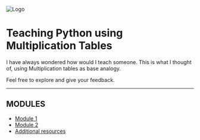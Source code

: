 ![Logo](https://upload.wikimedia.org/wikipedia/commons/0/0a/Python.svg) 
# Teaching Python using Multiplication Tables
I have always wondered how would I teach someone. This is what I thought of, using Multiplication tables as base analogy.

Feel free to explore and give your feedback.

---

## MODULES

- [Module 1](src/module-1.md)
- [Module 2](src/module-2.md)
- [Additional resources](src/resources.md)